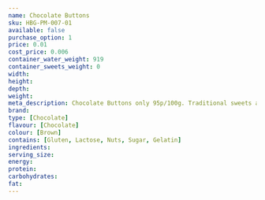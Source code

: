 ```yaml
---
name: Chocolate Buttons
sku: HBG-PM-007-01
available: false
purchase_option: 1
price: 0.01
cost_price: 0.006
container_water_weight: 919
container_sweets_weight: 0
width: 
height: 
depth: 
weight: 
meta_description: Chocolate Buttons only 95p/100g. Traditional sweets and more at Humbugs Confectionery Store. Specialists in satisfying your sweet tooth!
brand: 
type: [Chocolate]
flavour: [Chocolate]
colour: [Brown]
contains: [Gluten, Lactose, Nuts, Sugar, Gelatin]
ingredients: 
serving_size: 
energy: 
protein: 
carbohydrates: 
fat: 
---
```

